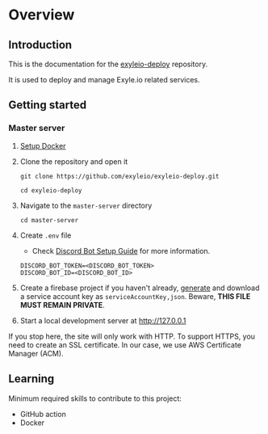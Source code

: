 # Overview

## Introduction

This is the documentation for the
[exyleio-deploy](https://github.com/exyleio/exyleio-deploy)
repository.

It is used to deploy and manage Exyle.io related services.

## Getting started

### Master server

1. [Setup Docker](/docs/contribution-guides/developers/docker)

2. Clone the repository and open it

   ```
   git clone https://github.com/exyleio/exyleio-deploy.git
   ```

   ```
   cd exyleio-deploy
   ```

3. Navigate to the `master-server` directory

   ```
   cd master-server
   ```

4. Create `.env` file

   - Check [Discord Bot Setup Guide](/docs/projects/discord-bot/overview#getting-started) for
     more information.

   ```dosini
   DISCORD_BOT_TOKEN=<DISCORD_BOT_TOKEN>
   DISCORD_BOT_ID=<DISCORD_BOT_ID>
   ```

5. Create a firebase project if you haven't already,
   [generate](https://console.firebase.google.com/u/0/project/_/settings/serviceaccounts/adminsdk)
   and download a service account key as `serviceAccountKey,json`.
   Beware, **THIS FILE MUST REMAIN PRIVATE**.

6. Start a local development server at http://127.0.0.1

If you stop here, the site will only work with HTTP. To support HTTPS, you need
to create an SSL certificate. In our case, we use AWS Certificate Manager (ACM).

## Learning

Minimum required skills to contribute to this project:

- GitHub action
- Docker
